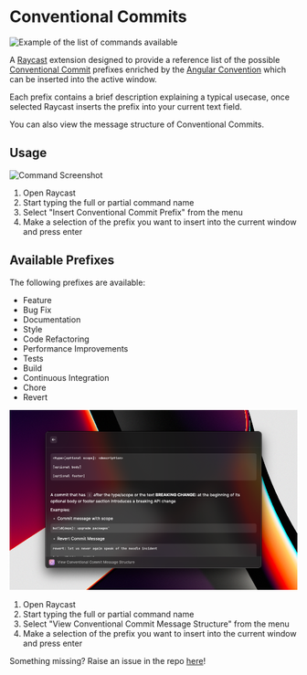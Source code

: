 # Conventional Commits

![Example of the list of commands available](./screenshots/cc-screenshot-2.png)

A [Raycast](https://www.raycast.com) extension designed to provide a reference list of the possible [Conventional Commit](https://www.conventionalcommits.org/en/v1.0.0/) prefixes enriched by the [Angular Convention](https://github.com/angular/angular/blob/22b96b9/CONTRIBUTING.md#-commit-message-guidelines) which can be inserted into the active window.

Each prefix contains a brief description explaining a typical usecase, once selected Raycast inserts the prefix into your current text field.

You can also view the message structure of Conventional Commits.

## Usage

![Command Screenshot](./screenshots/cc-screenshot.png)

1. Open Raycast
2. Start typing the full or partial command name
3. Select "Insert Conventional Commit Prefix" from the menu
4. Make a selection of the prefix you want to insert into the current window and press enter

## Available Prefixes

The following prefixes are available:

- Feature
- Bug Fix
- Documentation
- Style
- Code Refactoring
- Performance Improvements
- Tests
- Build
- Continuous Integration
- Chore
- Revert

![Commit Message Screenshot](./screenshots/cc-screenshot-3.png)

1. Open Raycast
2. Start typing the full or partial command name
3. Select "View Conventional Commit Message Structure" from the menu
4. Make a selection of the prefix you want to insert into the current window and press enter


Something missing? Raise an issue in the repo [here](https://github.com/niemtec/conventional-commits/issues)!
